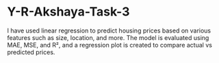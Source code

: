 # Y-R-Akshaya-Task-3
I have used linear regression to predict housing prices based on various features such as size, location, and more. The model is evaluated using MAE, MSE, and R², and a regression plot is created to compare actual vs predicted prices.
